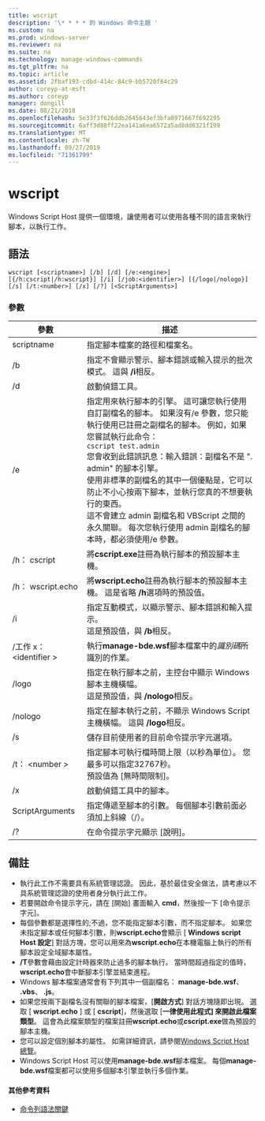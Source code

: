```yaml
---
title: wscript
description: '\* * * * 的 Windows 命令主題 '
ms.custom: na
ms.prod: windows-server
ms.reviewer: na
ms.suite: na
ms.technology: manage-windows-commands
ms.tgt_pltfrm: na
ms.topic: article
ms.assetid: 2fbaf193-cdbd-414c-84c9-bb5720f84c29
author: coreyp-at-msft
ms.author: coreyp
manager: dongill
ms.date: 08/21/2018
ms.openlocfilehash: 5e33f3f626ddb2645643ef3bfa8971667f692295
ms.sourcegitcommit: 6aff3d88ff22ea141a6ea6572a5ad8dd6321f199
ms.translationtype: MT
ms.contentlocale: zh-TW
ms.lasthandoff: 09/27/2019
ms.locfileid: "71361799"
---
```

# <a name="wscript"></a>wscript



Windows Script Host 提供一個環境，讓使用者可以使用各種不同的語言來執行腳本，以執行工作。

## <a name="syntax"></a>語法

```
wscript [<scriptname>] [/b] [/d] [/e:<engine>] [{/h:cscript|/h:wscript}] [/i] [/job:<identifier>] [{/logo|/nologo}] [/s] [/t:<number>] [/x] [/?] [<ScriptArguments>]
```

### <a name="parameters"></a>參數

|參數|描述|
|---------|-----------|
|scriptname|指定腳本檔案的路徑和檔案名。|
|/b|指定不會顯示警示、腳本錯誤或輸入提示的批次模式。 這與 **/i**相反。|
|/d|啟動偵錯工具。|
|/e|指定用來執行腳本的引擎。 這可讓您執行使用自訂副檔名的腳本。 如果沒有/e 參數，您只能執行使用已註冊之副檔名的腳本。 例如，如果您嘗試執行此命令：<br>```cscript test.admin```<br>您會收到此錯誤訊息：輸入錯誤：副檔名不是 ". admin" 的腳本引擎。<br>使用非標準的副檔名的其中一個優點是，它可以防止不小心按兩下腳本，並執行您真的不想要執行的東西。 <br>這不會建立 admin 副檔名和 VBScript 之間的永久關聯。 每次您執行使用 admin 副檔名的腳本時，都必須使用/e 參數。|
|/h： cscript|將**cscript.exe**註冊為執行腳本的預設腳本主機。|
|/h： wscript.echo|將**wscript.echo**註冊為執行腳本的預設腳本主機。 這是省略 **/h**選項時的預設值。|
|/i|指定互動模式，以顯示警示、腳本錯誤和輸入提示。</br>這是預設值，與 **/b**相反。|
|/工作 x： \<identifier >|執行**manage-bde.wsf**腳本檔案中的*識別碼*所識別的作業。|
|/logo|指定在執行腳本之前，主控台中顯示 Windows 腳本主機橫幅。</br>這是預設值，與 **/nologo**相反。|
|/nologo|指定在腳本執行之前，不顯示 Windows Script 主機橫幅。 這與 **/logo**相反。|
|/s|儲存目前使用者的目前命令提示字元選項。|
|/t： \<number >|指定腳本可執行檔時間上限（以秒為單位）。 您最多可以指定32767秒。</br>預設值為 [無時間限制]。|
|/x|啟動偵錯工具中的腳本。|
|ScriptArguments|指定傳遞至腳本的引數。 每個腳本引數前面必須加上斜線（/）。|
|/?|在命令提示字元顯示 [說明]。|

## <a name="remarks"></a>備註

-   執行此工作不需要具有系統管理認證。 因此，基於最佳安全做法，請考慮以不具系統管理認證的使用者身分執行此工作。
-   若要開啟命令提示字元，請在 [開始] 畫面輸入 **cmd**，然後按一下 [命令提示字元]。
-   每個參數都是選擇性的;不過，您不能指定腳本引數，而不指定腳本。 如果您未指定腳本或任何腳本引數，則**wscript.echo**會顯示 [ **Windows script Host 設定**] 對話方塊，您可以用來為**wscript.echo**在本機電腦上執行的所有腳本設定全域腳本屬性。
-   **/T**參數會藉由設定計時器來防止過多的腳本執行。 當時間超過指定的值時， **wscript.echo**會中斷腳本引擎並結束進程。
-   Windows 腳本檔案通常會有下列其中一個副檔名： **manage-bde.wsf**、 **.vbs**、 **.js**。
-   如果您按兩下副檔名沒有關聯的腳本檔案，[**開啟方式**] 對話方塊隨即出現。 選取 [ **wscript.echo** ] 或 [ **cscript**]，然後選取 [**一律使用此程式] 來開啟此檔案類型**。 這會為此檔案類型的檔案註冊**wscript.echo**或**cscript.exe**做為預設的腳本主機。
-   您可以設定個別腳本的屬性。 如需詳細資訊，請參閱[Windows Script Host 總覽](https://technet.microsoft.com/library/cc738350(v=ws.10).aspx)。
-   Windows Script Host 可以使用**manage-bde.wsf**腳本檔案。 每個**manage-bde.wsf**檔案都可以使用多個腳本引擎並執行多個作業。

#### <a name="additional-references"></a>其他參考資料

-   [命令列語法關鍵](command-line-syntax-key.md)
